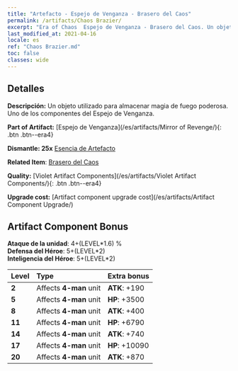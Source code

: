 ```yaml
---
title: "Artefacto - Espejo de Venganza - Brasero del Caos"
permalink: /artifacts/Chaos Brazier/
excerpt: "Era of Chaos  Espejo de Venganza - Brasero del Caos. Un objeto utilizado para almacenar magia de fuego poderosa. Uno de los componentes del Espejo de Venganza."
last_modified_at: 2021-04-16
locale: es
ref: "Chaos Brazier.md"
toc: false
classes: wide
---
```




## Detalles

 **Descripción:** Un objeto utilizado para almacenar magia de fuego poderosa. Uno de los componentes del Espejo de Venganza.

 **Part of Artifact:** [Espejo de Venganza](/es/artifacts/Mirror of Revenge/){: .btn .btn--era4}

 **Dismantle: 25x** [Esencia de Artefacto](/es/Items/con_905/)

 **Related Item**: [Brasero del Caos](/es/Items/art_140/)

 **Quality:** [Violet Artifact Components](/es/artifacts/Violet Artifact Components/){: .btn .btn--era4}

 **Upgrade cost:** [Artifact component upgrade cost](/es/artifacts/Artifact Component Upgrade/)

## Artifact Component Bonus

  **Ataque de la unidad**: 4+(LEVEL\*1.6) %<br/>**Defensa del Héroe**: 5+(LEVEL\*2)<br/>**Inteligencia del Héroe**: 5+(LEVEL\*2)

  |  Level  | Type |    Extra bonus  | 
  |:--------|:-----|:----------------| 
  | **2** | Affects **4-man** unit | **ATK**: +190 | 
  | **5** | Affects **4-man** unit | **HP**: +3500 | 
  | **8** | Affects **4-man** unit | **ATK**: +400 | 
  | **11** | Affects **4-man** unit | **HP**: +6790 | 
  | **14** | Affects **4-man** unit | **ATK**: +740 | 
  | **17** | Affects **4-man** unit | **HP**: +10090 | 
  | **20** | Affects **4-man** unit | **ATK**: +870 | 
